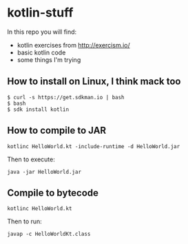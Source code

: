 # kotlin-stuff
In this repo you will find:
 * kotlin exercises from http://exercism.io/
 * basic kotlin code
 * some things I'm trying

## How to install on Linux, I think mack too
```
$ curl -s https://get.sdkman.io | bash
$ bash
$ sdk install kotlin
```

## How to compile to JAR

```
kotlinc HelloWorld.kt -include-runtime -d HelloWorld.jar
```

Then to execute:
```
java -jar HelloWorld.jar
```

## Compile to bytecode

```
kotlinc HelloWorld.kt
```
Then to run:

```
javap -c HelloWorldKt.class
```
